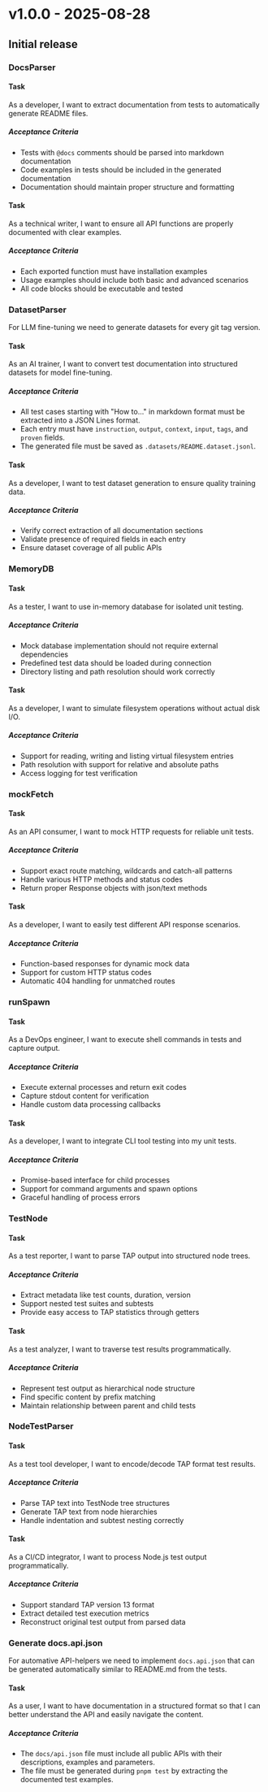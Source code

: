# v1.0.0 - 2025-08-28

## Initial release

### DocsParser

#### Task
As a developer, I want to extract documentation from tests to automatically generate README files.

##### Acceptance Criteria
- Tests with `@docs` comments should be parsed into markdown documentation
- Code examples in tests should be included in the generated documentation
- Documentation should maintain proper structure and formatting

#### Task
As a technical writer, I want to ensure all API functions are properly documented with clear examples.

##### Acceptance Criteria
- Each exported function must have installation examples
- Usage examples should include both basic and advanced scenarios
- All code blocks should be executable and tested

### DatasetParser

For LLM fine-tuning we need to generate datasets for every git tag version.

#### Task
As an AI trainer, I want to convert test documentation into structured datasets for model fine-tuning.

##### Acceptance Criteria
- All test cases starting with "How to..." in markdown format must be extracted into a JSON Lines format.
- Each entry must have `instruction`, `output`, `context`, `input`, `tags`, and `proven` fields.
- The generated file must be saved as `.datasets/README.dataset.jsonl`.

#### Task
As a developer, I want to test dataset generation to ensure quality training data.

##### Acceptance Criteria
- Verify correct extraction of all documentation sections
- Validate presence of required fields in each entry
- Ensure dataset coverage of all public APIs

### MemoryDB

#### Task
As a tester, I want to use in-memory database for isolated unit testing.

##### Acceptance Criteria
- Mock database implementation should not require external dependencies
- Predefined test data should be loaded during connection
- Directory listing and path resolution should work correctly

#### Task
As a developer, I want to simulate filesystem operations without actual disk I/O.

##### Acceptance Criteria
- Support for reading, writing and listing virtual filesystem entries
- Path resolution with support for relative and absolute paths
- Access logging for test verification

### mockFetch

#### Task
As an API consumer, I want to mock HTTP requests for reliable unit tests.

##### Acceptance Criteria
- Support exact route matching, wildcards and catch-all patterns
- Handle various HTTP methods and status codes
- Return proper Response objects with json/text methods

#### Task
As a developer, I want to easily test different API response scenarios.

##### Acceptance Criteria
- Function-based responses for dynamic mock data
- Support for custom HTTP status codes
- Automatic 404 handling for unmatched routes

### runSpawn

#### Task
As a DevOps engineer, I want to execute shell commands in tests and capture output.

##### Acceptance Criteria
- Execute external processes and return exit codes
- Capture stdout content for verification
- Handle custom data processing callbacks

#### Task
As a developer, I want to integrate CLI tool testing into my unit tests.

##### Acceptance Criteria
- Promise-based interface for child processes
- Support for command arguments and spawn options
- Graceful handling of process errors

### TestNode

#### Task
As a test reporter, I want to parse TAP output into structured node trees.

##### Acceptance Criteria
- Extract metadata like test counts, duration, version
- Support nested test suites and subtests
- Provide easy access to TAP statistics through getters

#### Task
As a test analyzer, I want to traverse test results programmatically.

##### Acceptance Criteria
- Represent test output as hierarchical node structure
- Find specific content by prefix matching
- Maintain relationship between parent and child tests

### NodeTestParser

#### Task
As a test tool developer, I want to encode/decode TAP format test results.

##### Acceptance Criteria
- Parse TAP text into TestNode tree structures
- Generate TAP text from node hierarchies
- Handle indentation and subtest nesting correctly

#### Task
As a CI/CD integrator, I want to process Node.js test output programmatically.

##### Acceptance Criteria
- Support standard TAP version 13 format
- Extract detailed test execution metrics
- Reconstruct original test output from parsed data

### Generate docs.api.json [](./DocsAPI.test.js)

For automative API-helpers we need to implement `docs.api.json` that can be generated automatically similar to README.md from the tests.

#### Task
As a user, I want to have documentation in a structured format so that I can better understand the API and easily navigate the content.

##### Acceptance Criteria
- The `docs/api.json` file must include all public APIs with their descriptions, examples and parameters.
- The file must be generated during `pnpm test` by extracting the documented test examples.
